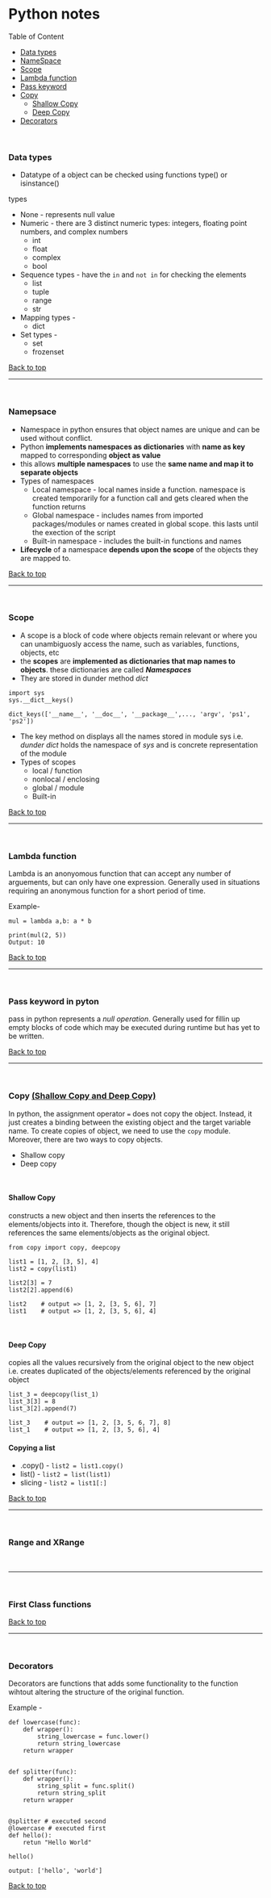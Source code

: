 # Python notes

Table of Content
 - [Data types](#data-types)
 - [NameSpace](#namepsace)
 - [Scope](#scope)
 - [Lambda function](#lambda-function)
 - [Pass keyword](#pass-keyword-in-pyton)
 - [Copy](#copy-shallow-copy-and-deep-copy)
   - [Shallow Copy](#shallow-copy)
   - [Deep Copy](#deep-copy)
 - [Decorators](#decorators)


<br />

### Data types
 - Datatype of a object can be checked using functions type() or isinstance()

types
 - None - represents null value
 - Numeric - there are 3 distinct numeric types: integers, floating point numbers, and complex numbers
   - int
   - float
   - complex
   - bool
 - Sequence types - have the  ```in```  and ```not in``` for checking the elements
   - list
   - tuple
   - range
   - str
 - Mapping types -
   - dict
 - Set types - 
   - set
   - frozenset


[Back to top](#)
<br />

---

<br />

### Namepsace
 - Namespace in python ensures that object names are unique and can be used without conflict.
 - Python **implements namespaces as dictionaries** with **name as key** mapped to corresponding **object as value**
 - this allows **multiple namespaces** to use the **same name and map it to separate objects**
 - Types of namespaces
   - Local namespace - local names inside a function. namespace is created temporarily for a function call and gets cleared when the function returns
   - Global namespace - includes names from imported packages/modules or names created in global scope. this lasts until the exection of the script
   - Built-in namespace - includes the built-in functions and names
 - **Lifecycle** of a namespace **depends upon the scope** of the objects they are mapped to.

[Back to top](#)
<br />

---

<br />

### Scope
 - A scope is a block of code where objects remain relevant or where you can unambiguosly access the name, such as variables, functions, objects, etc
 - the **scopes** are **implemented as dictionaries that map names to objects**. these dictionaries are called **_Namespaces_**
 - They are stored in dunder method _dict_
```
import sys
sys.__dict__keys()

dict_keys(['__name__', '__doc__', '__package__',..., 'argv', 'ps1', 'ps2'])
``` 
 - The key method on displays all the names stored in module sys i.e. _dunder dict_ holds the namespace of _sys_ and is concrete representation of the module
 - Types of scopes
   - local / function
   - nonlocal / enclosing
   - global / module
   - Built-in


[Back to top](#)
<br />

---

<br />

### Lambda function
Lambda is an anonyomous function that can accept any number of arguements, but can only have one expression.
Generally used in situations requiring an anonymous function for a short period of time.

Example-
```
mul = lambda a,b: a * b

print(mul(2, 5))
Output: 10
```

[Back to top](#)
<br />

---

<br />

### Pass keyword in pyton
pass in python represents a _null operation_.
Generally used for fillin up empty blocks of code which may be executed during runtime but has yet to be written.


[Back to top](#)
<br />

---

<br />

### Copy [(Shallow Copy and Deep Copy)](https://docs.python.org/3/library/copy.html#module-copy)

In python, the assignment operator `=` does not copy the object. Instead, it just creates a binding between the existing object and the target variable name.
To create copies of object, we need to use the `copy` module.
Moreover, there are two ways to copy objects.
 - Shallow copy
 - Deep copy

<br />

#### Shallow Copy
constructs a new object and then inserts the references to the elements/objects into it. Therefore, though the object is new, it still references the same elements/objects as the original object. 

```
from copy import copy, deepcopy

list1 = [1, 2, [3, 5], 4]
list2 = copy(list1)

list2[3] = 7
list2[2].append(6)

list2    # output => [1, 2, [3, 5, 6], 7]
list1    # output => [1, 2, [3, 5, 6], 4]
```

<br />

#### Deep Copy
copies all the values recursively from the original object to the new object i.e. creates duplicated of the objects/elements referenced by the original object

```
list_3 = deepcopy(list_1)
list_3[3] = 8
list_3[2].append(7)

list_3    # output => [1, 2, [3, 5, 6, 7], 8]
list_1    # output => [1, 2, [3, 5, 6], 4]
```

#### Copying a list
 - .copy() - `list2 = list1.copy()`
 - list() - `list2 = list(list1)`
 - slicing - `list2 = list1[:]`

[Back to top](#)
<br />

---

<br />

### Range and XRange

<br />

---
<br />

### First Class functions


[Back to top](#)
<br />

---

<br />

### Decorators

Decorators are functions that adds some functionality to the function wihtout altering the structure of the original function.

Example -
```
def lowercase(func):
    def wrapper():
        string_lowercase = func.lower()
        return string_lowercase
    return wrapper


def splitter(func):
    def wrapper():
        string_split = func.split()
        return string_split
    return wrapper


@splitter # executed second
@lowercase # executed first
def hello():
    retun "Hello World"

hello()

output: ['hello', 'world']
```
[Back to top](#)
